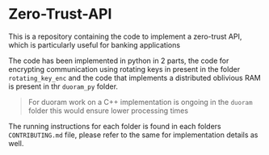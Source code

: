 # Zero-Trust-API
This is a repository containing the code to implement a zero-trust API, which is particularly useful for banking applications

The code has been implemented in python in 2 parts, the code for encrypting communication using rotating keys in present in the folder `rotating_key_enc` and the code that implements a distributed oblivious RAM is present in thr `duoram_py` folder. 

> For duoram work on a C++ implementation is ongoing in the `duoram` folder this would ensure lower processing times

The running instructions for each folder is found in each folders `CONTRIBUTING.md` file, please refer to the same for implementation details as well.
